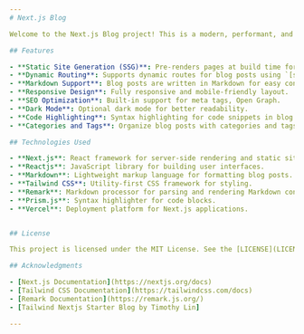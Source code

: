 ```yaml
---
# Next.js Blog

Welcome to the Next.js Blog project! This is a modern, performant, and SEO-friendly blog built using Next.js.

## Features

- **Static Site Generation (SSG)**: Pre-renders pages at build time for fast loading and better SEO.
- **Dynamic Routing**: Supports dynamic routes for blog posts using `[slug].js`.
- **Markdown Support**: Blog posts are written in Markdown for easy content creation.
- **Responsive Design**: Fully responsive and mobile-friendly layout.
- **SEO Optimization**: Built-in support for meta tags, Open Graph. 
- **Dark Mode**: Optional dark mode for better readability.
- **Code Highlighting**: Syntax highlighting for code snippets in blog posts.
- **Categories and Tags**: Organize blog posts with categories and tags.

## Technologies Used

- **Next.js**: React framework for server-side rendering and static site generation.
- **Reactjs**: JavaScript library for building user interfaces.
- **Markdown**: Lightweight markup language for formatting blog posts.
- **Tailwind CSS**: Utility-first CSS framework for styling.
- **Remark**: Markdown processor for parsing and rendering Markdown content.
- **Prism.js**: Syntax highlighter for code blocks.
- **Vercel**: Deployment platform for Next.js applications.


## License

This project is licensed under the MIT License. See the [LICENSE](LICENSE) file for details.

## Acknowledgments

- [Next.js Documentation](https://nextjs.org/docs)
- [Tailwind CSS Documentation](https://tailwindcss.com/docs)
- [Remark Documentation](https://remark.js.org/)
- [Tailwind Nextjs Starter Blog by Timothy Lin]

---
```

